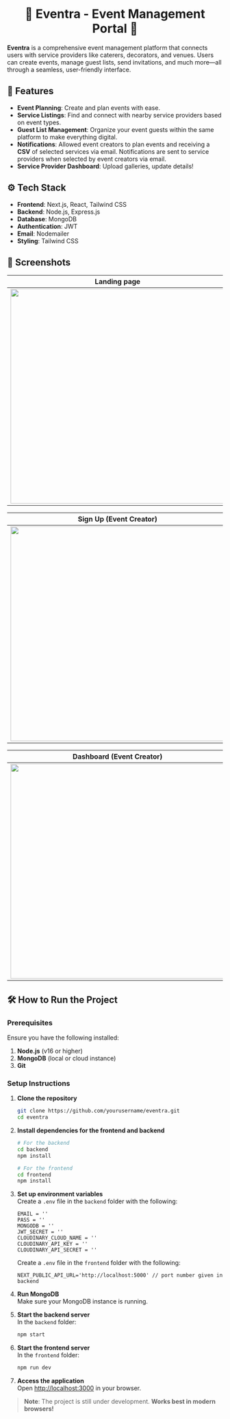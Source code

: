

<h1 align='center'> 🎉 Eventra - Event Management Portal 🎉</h1>

**Eventra** is a comprehensive event management platform that connects users with service providers like caterers, decorators, and venues. Users can create events, manage guest lists, send invitations, and much more—all through a seamless, user-friendly interface.


## 🚀 Features

- **Event Planning**: Create and plan events with ease.  
- **Service Listings**: Find and connect with nearby service providers based on event types.  
- **Guest List Management**: Organize your event guests within the same platform to make everything digital.  
- **Notifications**: Allowed event creators to plan events and receiving a **CSV** of selected services via email. Notifications are sent to service providers when selected by event creators via email.
- **Service Provider Dashboard**: Upload galleries, update details!  


## ⚙️ Tech Stack

- **Frontend**: Next.js, React, Tailwind CSS  
- **Backend**: Node.js, Express.js  
- **Database**: MongoDB  
- **Authentication**: JWT  
- **Email**: Nodemailer  
- **Styling**: Tailwind CSS


## 📸 Screenshots

| **Landing page**                         | **Sign Up (Service Provider)**              |
|------------------------------------------|------------------------------------------|
| <img src="https://github.com/user-attachments/assets/6bb88440-4acf-42c3-9bd9-9074df33a8cb" width="500" height="auto">| <img src="https://github.com/user-attachments/assets/ab741b92-b595-4c77-b54c-f08de0b709b0" width="500" height="auto"> |

| **Sign Up (Event Creator)**           | **Login**                                |
|------------------------------------------|------------------------------------------|
| <img src="https://github.com/user-attachments/assets/2b2dce36-b124-4081-8ae0-78233afb6873" width="500" height="auto"> | <img src="https://github.com/user-attachments/assets/7e7456b6-1b94-4549-bc2e-1421d023c616" width="500" height="auto"> |

| **Dashboard (Event Creator)**            | **Dashboard (Service Provider)**         |
|------------------------------------------|------------------------------------------|
| <img src="https://github.com/user-attachments/assets/b5c1f72a-902d-4d15-8f8d-4774c50b7b4b" width="500" height="auto"> | <img src="https://github.com/user-attachments/assets/034d1044-cfb6-4350-8647-aa10fca662c8" width="500" height="auto"> |


## 🛠️ How to Run the Project

### Prerequisites

Ensure you have the following installed:

1. **Node.js** (v16 or higher)  
2. **MongoDB** (local or cloud instance)  
3. **Git**  

### Setup Instructions

1. **Clone the repository**  
   ```bash
   git clone https://github.com/yourusername/eventra.git
   cd eventra
   ```

2. **Install dependencies for the frontend and backend**  
   ```bash
   # For the backend
   cd backend
   npm install
   ```

   ```bash
   # For the frontend
   cd frontend
   npm install
   ```

3. **Set up environment variables**  
   Create a `.env` file in the `backend` folder with the following:  
   ```env
   EMAIL = ''
   PASS = ''
   MONGODB = ''
   JWT_SECRET = ''
   CLOUDINARY_CLOUD_NAME = ''
   CLOUDINARY_API_KEY = ''
   CLOUDINARY_API_SECRET = ''
   ```
    Create a `.env` file in the `frontend` folder with the following:  
   ```env
   NEXT_PUBLIC_API_URL='http://localhost:5000' // port number given in backend
   ```

4. **Run MongoDB**  
   Make sure your MongoDB instance is running.  

5. **Start the backend server**  
   In the `backend` folder:  
   ```bash
   npm start
   ```

6. **Start the frontend server**  
   In the `frontend` folder:  
   ```bash
   npm run dev
   ```

7. **Access the application**  
   Open [http://localhost:3000](http://localhost:3000) in your browser.  


> **Note**: The project is still under development. **Works best in modern browsers!**
